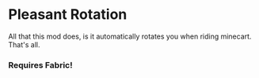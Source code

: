 # Pleasant Rotation

All that this mod does, is it automatically rotates you when riding minecart. That's all.

### Requires Fabric!